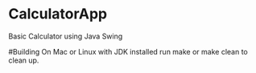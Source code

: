 # CalculatorApp
Basic Calculator using Java Swing

#Building
On Mac or Linux with JDK installed run make or make clean to clean up.
